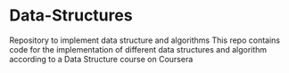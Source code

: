 # Data-Structures
Repository to implement data structure and algorithms
This repo contains code for the implementation of different data structures and algorithm according to a Data Structure course on Coursera
